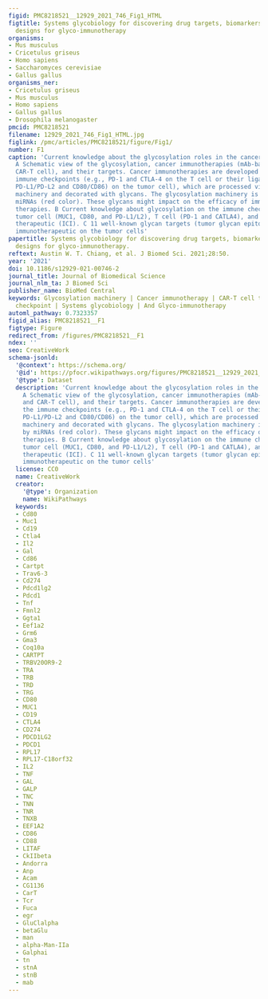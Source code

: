 ```yaml
---
figid: PMC8218521__12929_2021_746_Fig1_HTML
figtitle: Systems glycobiology for discovering drug targets, biomarkers, and rational
  designs for glyco-immunotherapy
organisms:
- Mus musculus
- Cricetulus griseus
- Homo sapiens
- Saccharomyces cerevisiae
- Gallus gallus
organisms_ner:
- Cricetulus griseus
- Mus musculus
- Homo sapiens
- Gallus gallus
- Drosophila melanogaster
pmcid: PMC8218521
filename: 12929_2021_746_Fig1_HTML.jpg
figlink: /pmc/articles/PMC8218521/figure/Fig1/
number: F1
caption: 'Current knowledge about the glycosylation roles in the cancer immunotherapy.
  A Schematic view of the glycosylation, cancer immunotherapies (mAb-based ICIs and
  CAR-T cell), and their targets. Cancer immunotherapies are developed to target the
  immune checkpoints (e.g., PD-1 and CTLA-4 on the T cell or their ligands (e.g.,
  PD-L1/PD-L2 and CD80/CD86) on the tumor cell), which are processed via the glycosylation
  machinery and decorated with glycans. The glycosylation machinery is regulated by
  miRNAs (red color). These glycans might impact on the efficacy of immune checkpoints
  therapies. B Current knowledge about glycosylation on the immune checkpoint pathway:
  tumor cell (MUC1, CD80, and PD-L1/L2), T cell (PD-1 and CATLA4), and immune checkpoint
  therapeutic (ICI). C 11 well-known glycan targets (tumor glycan epitopes) of cancer
  immunotherapeutic on the tumor cells'
papertitle: Systems glycobiology for discovering drug targets, biomarkers, and rational
  designs for glyco-immunotherapy.
reftext: Austin W. T. Chiang, et al. J Biomed Sci. 2021;28:50.
year: '2021'
doi: 10.1186/s12929-021-00746-2
journal_title: Journal of Biomedical Science
journal_nlm_ta: J Biomed Sci
publisher_name: BioMed Central
keywords: Glycosylation machinery | Cancer immunotherapy | CAR-T cell therapy | Immune
  checkpoint | Systems glycobiology | And Glyco-immunotherapy
automl_pathway: 0.7323357
figid_alias: PMC8218521__F1
figtype: Figure
redirect_from: /figures/PMC8218521__F1
ndex: ''
seo: CreativeWork
schema-jsonld:
  '@context': https://schema.org/
  '@id': https://pfocr.wikipathways.org/figures/PMC8218521__12929_2021_746_Fig1_HTML.html
  '@type': Dataset
  description: 'Current knowledge about the glycosylation roles in the cancer immunotherapy.
    A Schematic view of the glycosylation, cancer immunotherapies (mAb-based ICIs
    and CAR-T cell), and their targets. Cancer immunotherapies are developed to target
    the immune checkpoints (e.g., PD-1 and CTLA-4 on the T cell or their ligands (e.g.,
    PD-L1/PD-L2 and CD80/CD86) on the tumor cell), which are processed via the glycosylation
    machinery and decorated with glycans. The glycosylation machinery is regulated
    by miRNAs (red color). These glycans might impact on the efficacy of immune checkpoints
    therapies. B Current knowledge about glycosylation on the immune checkpoint pathway:
    tumor cell (MUC1, CD80, and PD-L1/L2), T cell (PD-1 and CATLA4), and immune checkpoint
    therapeutic (ICI). C 11 well-known glycan targets (tumor glycan epitopes) of cancer
    immunotherapeutic on the tumor cells'
  license: CC0
  name: CreativeWork
  creator:
    '@type': Organization
    name: WikiPathways
  keywords:
  - Cd80
  - Muc1
  - Cd19
  - Ctla4
  - Il2
  - Gal
  - Cd86
  - Cartpt
  - Trav6-3
  - Cd274
  - Pdcd1lg2
  - Pdcd1
  - Tnf
  - Fmnl2
  - Ggta1
  - Eef1a2
  - Grm6
  - Gma3
  - Coq10a
  - CARTPT
  - TRBV20OR9-2
  - TRA
  - TRB
  - TRD
  - TRG
  - CD80
  - MUC1
  - CD19
  - CTLA4
  - CD274
  - PDCD1LG2
  - PDCD1
  - RPL17
  - RPL17-C18orf32
  - IL2
  - TNF
  - GAL
  - GALP
  - TNC
  - TNN
  - TNR
  - TNXB
  - EEF1A2
  - CD86
  - CD88
  - LITAF
  - CkIIbeta
  - Andorra
  - Anp
  - Acam
  - CG1136
  - CarT
  - Tcr
  - Fuca
  - egr
  - GluClalpha
  - betaGlu
  - man
  - alpha-Man-IIa
  - Galphai
  - tn
  - stnA
  - stnB
  - mab
---
```

